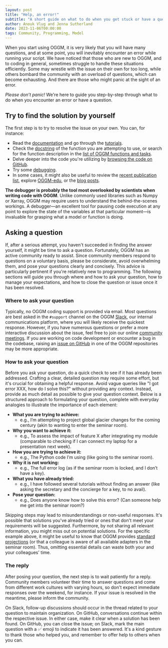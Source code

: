 ```yaml
---
layout: post
title: "Help, an error!"
subtitle: "A short guide on what to do when you get stuck or have a question"
author: Anouk Vlug and Jenna Sutherland
date: 2023-11-06T00:00:00
tags: Community, Programming, Model
---
```


When you start using OGGM, it is very likely that you will have many questions, and at some point, you will inevitably encounter an error while running your script. We have noticed that those who are new to OGGM, and to coding in general, sometimes struggle to handle these situations efficiently. Some may wrestle with the issue on their own for too long, while others bombard the community with an overload of questions, which can become exhausting. And there are those who might panic at the sight of an error.

*Please don’t panic!* We're here to guide you step-by-step through what to do when you encounter an error or have a question.

## Try to find the solution by yourself

The first step is to try to resolve the issue on your own. You can, for instance:

- Read the [documentation](https://docs.oggm.org/en/stable/) and go through the [tutorials](https://oggm.org/tutorials/stable/notebooks/welcome.html).
- Check the [docstring](https://www.geeksforgeeks.org/python-docstrings/) of the function you are attempting to use, or search for the function description in the [list of OGGM functions and tasks](https://docs.oggm.org/en/stable/api.html).
- Delve deeper into the code you're utilizing by [browsing the code on GitHub](https://github.com/OGGM/oggm).
- Try some [debugging](https://code.visualstudio.com/docs/editor/debugging).
- In some cases, it might also be useful to review the [recent publication list](https://oggm.org/publications/), explore [OGGM-edu](https://edu.oggm.org/en/latest/), or the [blog posts](https://oggm.org/search/index.html).

**The debugger is probably the tool most overlooked by scientists when writing code with OGGM**. Unlike commonly used libraries such as Numpy or Xarray, OGGM may require users to understand the behind-the-scenes workings. A debugger—an excellent tool for pausing code execution at any point to explore the state of the variables at that particular moment—is invaluable for grasping what a model or function is doing.

## Asking a question

If, after a serious attempt, you haven't succeeded in finding the answer yourself, it might be time to ask a question. Fortunately, OGGM has an active community ready to assist. Since community members respond to questions on a voluntary basis, please be considerate, avoid overwhelming them, and pose your questions clearly and concisely. This advice is particularly pertinent if you're relatively new to programming. The following sections will guide you through where and how to ask your question, how to manage your expectations, and how to close the question or issue once it has been resolved.

### Where to ask your question

Typically, no OGGM coding support is provided via email. Most questions are best asked in the `#support` channel on the OGGM [Slack](https://oggm.org/2022/10/11/Welcome-to-the-OGGM-Slack/), our internal communications platform, where you will likely receive the quickest response. However, if you have numerous questions or prefer a more interactive discussion about the issue, feel free to join our online [community meetings](https://oggm.org/meetings/). If you are working on code development or encounter a bug in the codebase, raising an [issue on GitHub](https://github.com/OGGM/oggm/issues) in one of the OGGM repositories may be more appropriate.

### How to ask your question

Before you ask your question, do a quick check to see if it has already been addressed. Crafting a clear, detailed question may require some effort, but it's crucial for obtaining a helpful response. Avoid vague queries like "I got error XXX, how do I solve this?" without providing any context. Instead, provide as much detail as possible to give your question context. Below is a structured approach to formulating your question, complete with everyday analogies to illustrate the importance of each element:

- **What you are trying to achieve:**
  - e.g., I’m attempting to project global glacier changes for the coming century (akin to wanting to enter the seminar room).
- **Why you want to achieve it:**
  - e.g., To assess the impact of feature X after integrating my module (comparable to checking if I can connect my laptop for a presentation next week).
- **How you are trying to achieve it:**
  - e.g., The Python code I’m using (like going to the seminar room).
- **Why it is not working:**
  - e.g., The full error log (as if the seminar room is locked, and I don’t have a key).
- **What you have already tried:**
  - e.g., I have followed several tutorials without finding an answer (like asking the secretary and the concierge for a key, to no avail).
- **Pose your question:**
  - e.g., Does anyone know how to solve this error? (Can someone help me get into the seminar room?)

Skipping steps may lead to misunderstandings or non-useful responses. It's possible that solutions you've already tried or ones that don't meet your requirements will be suggested. Furthermore, by not sharing all relevant information, you might miss out on potential solutions. For the specific example above, it might be useful to know that OGGM provides [standard projections](https://docs.oggm.org/en/stable/download-projections.html) (or that a colleague is aware of all available adapters in the seminar room). Thus, omitting essential details can waste both your and your colleagues' time.

### The reply

After posing your question, the next step is to wait patiently for a reply. Community members volunteer their time to answer questions and come from different work cultures with varying hours, so don't expect immediate responses over the weekend, for instance. If your issue is resolved in the meantime, please inform the community.

On Slack, follow-up discussions should occur in the thread related to your question to maintain organization. On GitHub, conversations continue within the respective issue. In either case, make it clear when a solution has been found. On GitHub, you can close the issue; on Slack, mark the main question with a ✅ emoji to indicate it has been answered. It's a kind gesture to thank those who helped you, and remember to offer help to others when you can.

